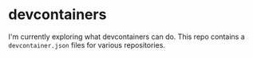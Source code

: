 # devcontainers

I'm currently exploring what devcontainers can do. This repo contains a `devcontainer.json` files for various repositories.
